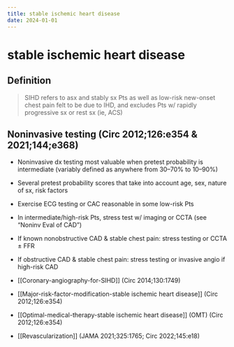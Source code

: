 ```yaml
---
title: stable ischemic heart disease
date: 2024-01-01
---
```


 
# stable ischemic heart disease

## Definition

> SIHD refers to asx and stably sx Pts as well as low-risk new-onset chest pain felt to be due to IHD, and excludes Pts w/ rapidly progressive sx or rest sx (ie, ACS)

## Noninvasive testing (Circ 2012;126:e354 & 2021;144;e368)

- Noninvasive dx testing most valuable when pretest probability is intermediate (variably defined as anywhere from 30–70% to 10–90%)
- Several pretest probability scores that take into account age, sex, nature of sx, risk factors
- Exercise ECG testing or CAC reasonable in some low-risk Pts
- In intermediate/high-risk Pts, stress test w/ imaging or CCTA (see “Noninv Eval of CAD”)
- If known nonobstructive CAD & stable chest pain: stress testing or CCTA ± FFR
- If obstructive CAD & stable chest pain: stress testing or invasive angio if high-risk CAD

- [[Coronary-angiography-for-SIHD]] (Circ 2014;130:1749)
- [[Major-risk-factor-modification-stable ischemic heart disease]] (Circ 2012;126:e354)
- [[Optimal-medical-therapy-stable ischemic heart disease]] (OMT) (Circ 2012;126:e354)
- [[Revascularization]] (JAMA 2021;325:1765; Circ 2022;145:e18)
